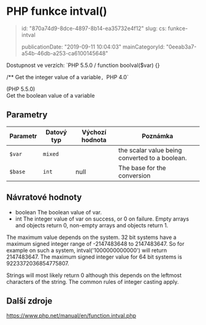 PHP funkce intval()
===================

> id: "870a74d9-8dce-4897-8b14-ea35732e4f12"
> slug:
> 	cs: funkce-intval
>
> publicationDate: "2019-09-11 10:04:03"
> mainCategoryId: "0eeab3a7-a54b-46db-a253-ca6100145648"

Dostupnost ve verzích: `PHP 5.5.0
/
function boolval($var) {}

/**
Get the integer value of a variable`, `PHP 4.0`

(PHP 5.5.0)<br/>
Get the boolean value of a variable


Parametry
--------------

| Parametr | Datový typ | Výchozí hodnota | Poznámka |
|-----|-----|-----|-----|
| `$var` | `mixed` |  | the scalar value being converted to a boolean. |
| `$base` | `int` | null | The base for the conversion |


Návratové hodnoty
----------------


- boolean The boolean value of var.
- int The integer value of var on success, or 0 on
failure. Empty arrays and objects return 0, non-empty arrays and
objects return 1.
</p>
<p>
The maximum value depends on the system. 32 bit systems have a
maximum signed integer range of -2147483648 to 2147483647. So for example
on such a system, intval('1000000000000') will return
2147483647. The maximum signed integer value for 64 bit systems is
9223372036854775807.
</p>
<p>
Strings will most likely return 0 although this depends on the
leftmost characters of the string. The common rules of
integer casting
apply.

Další zdroje
------------

https://www.php.net/manual/en/function.intval.php
